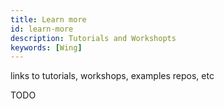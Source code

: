 ```yaml
---
title: Learn more
id: learn-more
description: Tutorials and Workshopts
keywords: [Wing]
---
```


links to tutorials, workshops, examples repos, etc

TODO
